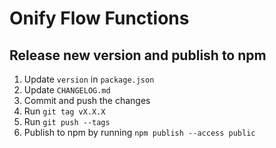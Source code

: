 # Onify Flow Functions

## Release new version and publish to npm

1. Update `version` in `package.json`
2. Update `CHANGELOG.md`
3. Commit and push the changes
4. Run `git tag vX.X.X`
5. Run `git push --tags`
6. Publish to npm by running `npm publish --access public`